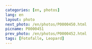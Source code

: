 ```yaml
---
categories: [en, photos]
lang: en
layout: photo
next_photo: /en/photos/P0000450.html
picname: P0000451
prev_photo: /en/photos/P0000452.html
tags: [Fotofalle, Leopard]
---
```

